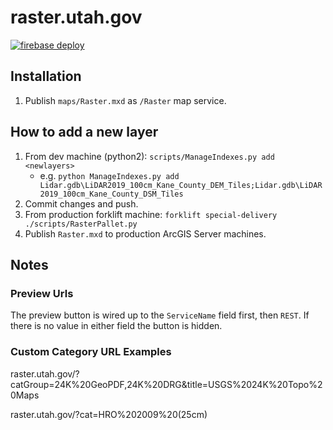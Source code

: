 # raster.utah.gov

[![firebase deploy](https://github.com/agrc/raster/actions/workflows/nodejs.yml/badge.svg)](https://github.com/agrc/raster/actions/workflows/nodejs.yml)

## Installation

1. Publish `maps/Raster.mxd` as `/Raster` map service.

## How to add a new layer

1. From dev machine (python2): `scripts/ManageIndexes.py add <newlayers>`
   - e.g. `python ManageIndexes.py add Lidar.gdb\LiDAR2019_100cm_Kane_County_DEM_Tiles;Lidar.gdb\LiDAR2019_100cm_Kane_County_DSM_Tiles`
1. Commit changes and push.
1. From production forklift machine: `forklift special-delivery ./scripts/RasterPallet.py`
1. Publish `Raster.mxd` to production ArcGIS Server machines.

## Notes

### Preview Urls

The preview button is wired up to the `ServiceName` field first, then `REST`. If there is no value in either field the button is hidden.

### Custom Category URL Examples

raster.utah.gov/?catGroup=24K%20GeoPDF,24K%20DRG&title=USGS%2024K%20Topo%20Maps

raster.utah.gov/?cat=HRO%202009%20(25cm)
